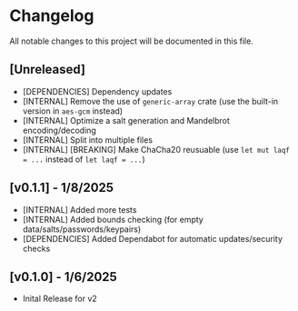 # Changelog
All notable changes to this project will be documented in this file.

## [Unreleased]
- [DEPENDENCIES] Dependency updates
- [INTERNAL] Remove the use of `generic-array` crate (use the built-in version in `aes-gcm` instead)
- [INTERNAL] Optimize a salt generation and Mandelbrot encoding/decoding
- [INTERNAL] Split into multiple files
- [INTERNAL] [BREAKING] Make ChaCha20 reusuable (use `let mut laqf = ...` instead of `let laqf = ...`)

## [v0.1.1] - 1/8/2025
- [INTERNAL] Added more tests
- [INTERNAL] Added bounds checking (for empty data/salts/passwords/keypairs)
- [DEPENDENCIES] Added Dependabot for automatic updates/security checks

## [v0.1.0] - 1/6/2025
- Inital Release for v2
